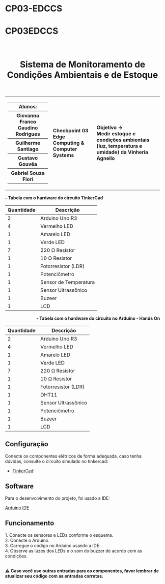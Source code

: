 # CP03-EDCCS
# CP03EDCCS

<div align="center">
  <br>
  <h1>Sistema de Monitoramento de Condições Ambientais e de Estoque </h1>
</div>

<br>

<table>
  <tr>
    <td>
      <div>
        <table>
          <tr>
            <th>Alunos:</th>
          </tr>
          <tr>
            <th> Giovanna Franco Gaudino Rodrigues</th>
          </tr>
          <tr>
            <th> Guilherme Santiago </th>
          </tr>
          <tr>
            <th> Gustavo Gouvêa </th>
          </tr>
          <tr>
            <th> Gabriel Souza Fiori </th>
          </tr>
        </table>
      </div>
    </td>
    <td>
      <div>
        <b>Checkpoint 03 <br> Edge Computing & Computer Systems</b>
      <td> <b>Objetivo → <br> Medir estoque e condições ambientais (luz, temperatura e umidade) da Vinheria Agnello</b> </td>
      </div>
    </td>
  </tr>
</table>


<div align="left">

<b> - Tabela com o hardware do circuito TinkerCad </b>

| Quantidade | Descrição                     |
| ---------- | ----------------------------- |
| 2          | Arduino Uno R3                |
| 4          | Vermelho LED                  |
| 1          | Amarelo LED                   |
| 1          | Verde LED                     |
| 7          | 220 Ω Resistor                |
| 1          | 10 Ω Resistor                 |
| 1          | Fotorresistor (LDR)           |
| 1          | Potenciômetro                 |
| 1          | Sensor de Temperatura         |
| 1          | Sensor Ultrassônico           |
| 1          | Buzeer                        |
| 1          | LCD                           |

</div>

<div align="right">
<b> - Tabela com o hardware do circuito no Arduino - Hands On </b>

| Quantidade | Descrição                     |
| ---------- | ----------------------------- |
| 2          | Arduino Uno R3                |
| 4          | Vermelho LED                  |
| 1          | Amarelo LED                   |
| 1          | Verde LED                     |
| 7          | 220 Ω Resistor                |
| 1          | 10 Ω Resistor                 |
| 1          | Fotorresistor (LDR)           |
| 1          | DHT11                         |
| 1          | Sensor Ultrassônico           |
| 1          | Potenciômetro                 |
| 1          | Buzeer                        |
| 1          | LCD                           |

</div>

<h2> Configuração </h2>

Conecte os componentes elétricos de forma adequada, caso tenha dúvidas, consulte o circuito simulado no tinkercad:
- <a href="https://www.tinkercad.com/things/9IeQckPAQPY"> TinkerCad </a>


<h2> Software </h2>

<p> Para o desenvolvimento do projeto, foi usado a IDE: </p>

<a href="https://www.arduino.cc/en/software"> Arduino IDE </a>

<h2> Funcionamento  </h2>
1. Conecte os sensores e LEDs conforme o esquema. <br>
2. Conecte o Arduino. <br>
3. Carregue o código no Arduino usando a IDE. <br>
4. Observe as luzes dos LEDs e o som do buzzer de acordo com as condições. <br>

<br>

⚠️ <b> Caso você use outras entradas para os componentes, favor lembrar de atualizar seu código com as entradas corretas. </b>


